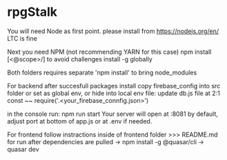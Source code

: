# rpgStalk

You will need Node as first point. please install from
https://nodejs.org/en/ LTC is fine

Next you need NPM (not recommending YARN for this case)
npm install [<@scope>/]<name> to avoid challenges install -g globally

Both folders requires separate 'npm install' to bring node_modules

For backend after succesfull packages install copy firebase_config into src folder or set as global env, or hide into local env file:
update db.js file at 2:1 const ~~ require('.<your_firebase_connfig.json>')

in the console run: npm run start
Your server will open at :8081 by default, adjust port at bottom of app.js or at .env if needed.

For frontend follow instractions inside of frontend folder >>> README.md
for run after dependencies are pulled
-> npm install -g @quasar/cli
-> quasar dev
